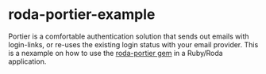# roda-portier-example
Portier is a comfortable authentication solution that sends out emails with login-links, or re-uses the existing login status with your email provider. This is a nexample on how to use the [roda-portier gem](https://github.com/portier/roda-portier) in a Ruby/Roda application.
